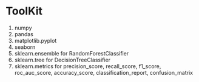 # ToolKit

1. numpy
2. pandas
3. matplotlib.pyplot
4. seaborn
5. sklearn.ensemble for RandomForestClassifier
6. sklearn.tree for DecisionTreeClassifier
7. sklearn.metrics for precision_score, recall_score, f1_score, roc_auc_score, accuracy_score, classification_report, confusion_matrix

